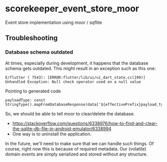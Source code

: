 # scorekeeper_event_store_moor

Event store implementation using moor / sqflite



## Troubleshooting

### Database schema outdated
At times, especially during development, it happens that the database schema gets outdated.
This might result in an exception such as this one:

`E/flutter ( 7543): [ERROR:flutter/lib/ui/ui_dart_state.cc(199)] Unhandled Exception: Null check operator used on a null value`

Pointing to generated code
```
payloadType: const StringType().mapFromDatabaseResponse(data['${effectivePrefix}payload_type'])!,
```

So, we should be able to tell moor to clear/delete the database.
 - https://stackoverflow.com/questions/6338976/how-to-find-and-clear-the-sqlite-db-file-in-android-emulator/6338994
 - One way is to uninstall the application.

In the future, we'll need to make sure that we can handle such things.
Of course, right now this is because of required metadata. Our (volatile) domain events are simply serialized and stored without any structure.

